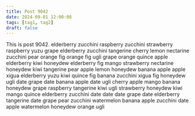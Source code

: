 ```yaml
---
title: Post 9042
date: 2024-09-01 12:00:00
tags: [tag1, tag2]
draft: false
---
```

This is post 9042.
elderberry
zucchini
raspberry
zucchini
strawberry
raspberry
yuzu
grape
elderberry
zucchini
tangerine
cherry
lemon
nectarine
zucchini
pear
orange
fig
orange
fig
ugli
grape
orange
quince
apple
elderberry
kiwi
honeydew
elderberry
fig
mango
strawberry
nectarine
honeydew
kiwi
tangerine
pear
apple
lemon
honeydew
banana
apple
apple
xigua
elderberry
yuzu
kiwi
quince
fig
banana
zucchini
xigua
fig
honeydew
ugli
date
grape
date
banana
apple
date
ugli
cherry
apple
mango
banana
honeydew
grape
raspberry
tangerine
kiwi
ugli
strawberry
honeydew
kiwi
mango
quince
elderberry
zucchini
date
date
date
grape
date
elderberry
tangerine
date
grape
pear
zucchini
watermelon
banana
apple
zucchini
date
apple
watermelon
honeydew
orange
ugli
